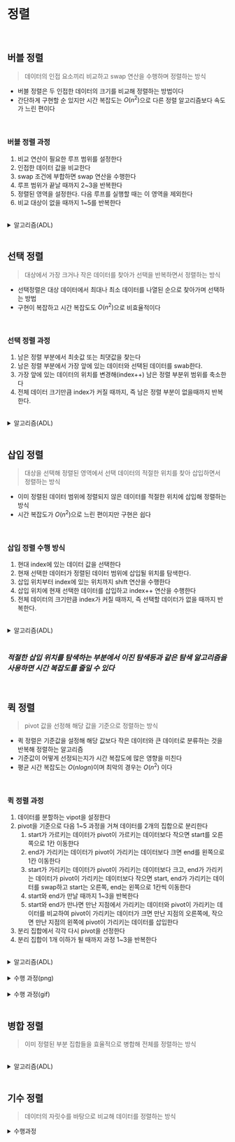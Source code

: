 # 정렬

<br>

## 버블 정렬
> 데이터의 인접 요소끼리 비교하고 swap 연산을 수행하며 정렬하는 방식

- 버블 정렬은 두 인접한 데이터의 크기를 비교해 정렬하는 방법이다
- 간단하게 구현할 순 있지만 시간 복잡도는 $O(n^2)$으로 다른 정렬 알고리즘보다 속도가 느린 편이다

<br>

### 버블 정렬 과정
1. 비교 연산이 필요한 루프 범위를 설정한다
2. 인접한 데이터 값을 비교한다
3. swap 조건에 부합하면 swap 연산을 수행한다
4. 루프 범위가 끝날 때까지 2~3을 반복한다
5. 정렬된 영역을 설정한다. 다음 루프를 실행할 때는 이 영역을 제외한다
6. 비교 대상이 없을 때까지 1~5를 반복한다

<br>

<details>
    <summary> 알고리즘(ADL) </summary>
    <div markdown="0">
    <img src="./Images/Bubble_ADL.png" width = 600>
    </div>
</details>

<br>

## 선택 정렬
> 대상에서 가장 크거나 작은 데이터를 찾아가 선택을 반복하면서 정렬하는 방식

- 선택정렬은 대상 데이터에서 최대나 최소 데이터를 나열된 순으로 찾아가며 선택하는 방법
- 구현이 복잡하고 시간 복잡도도 $O(n^2)$으로 비효율적이다

<br>

### 선택 정렬 과정
1. 남은 정렬 부분에서 최솟값 또는 최댓값을 찾는다
2. 남은 정렬 부분에서 가장 앞에 있는 데이터와 선택된 데이터를 swab한다.
3. 가장 앞에 있는 데이터의 위치를 변경해(index++) 남은 정렬 부분위 범위를 축소한다
4. 전체 데이터 크기만큼 index가 커질 때까지, 즉 남은 정렬 부분이 없을때까지 반복한다.

<br>

<details>
    <summary> 알고리즘(ADL) </summary>
    <div markdown="0">
    <img src="./Images/Selection_ADL.png" width = 600>
    </div>
</details>

<br>

## 삽입 정렬
> 대상을 선택해 정렬된 영역에서 선택 데이터의 적절한 위치를 찾아 삽입하면서 정렬하는 방식

- 이미 정렬된 데이터 범위에 정렬되지 않은 데이터를 적절한 위치에 삽입해 정렬하는 방식
- 시간 복잡도가 $O(n^2)$으로 느린 편이지만 구현은 쉽다

<br>

### 삽입 정렬 수행 방식
1. 현대 index에 있는 데이터 값을 선택한다
2. 현재 선택한 데이터가 정렬된 데이터 범위에 삽입될 위치를 탐색한다.
3. 삽입 위치부터 index에 있는 위치까지 shift 연산을 수행한다
4. 삽입 위치에 현재 선택한 데이터를 삽입하고 index++ 연산을 수행한다
5. 전체 데이터의 크기만큼 index가 커질 때까지, 즉 선택할 데이터가 없을 때까지 반복한다.

<br>

<details>
    <summary> 알고리즘(ADL) </summary>
    <div markdown="0">
    <img src="./Images/Insertion_ADL.png" width = 600>
    </div>
</details>

<br>

### ***적절한 삽입 위치를 탐색하는 부분에서 이진 탐색등과 같은 탐색 알고리즘을 사용하면 시간 복잡도를 줄일 수 있다***

<br>

## 퀵 정렬
> pivot 값을 선정해 해당 값을 기준으로 정렬하는 방식

- 퀵 정렬은 기준값을 설정해 해당 값보다 작은 데이터와 큰 데이터로 분류하는 것을 반복해 정렬하는 알고리즘
- 기준값이 어떻게 선정되는지가 시간 복잡도에 많은 영향을 미친다
- 평균 시간 복잡도는 $O(nlogn)$이며 최악의 경우는 $O(n^2)$ 이다

<br>

### 퀵 정렬 과정
1. 데이터를 분할하는 vipot을 설정한다
2. pivot을 기준으로 다음 1~5 과정을 거쳐 데이터를 2개의 집합으로 분리한다
    1. start가 가르키는 데이터가 pivot이 가르키는 데이터보다 작으면 start를 오른쪽으로 1칸 이동한다
    2. end가 가리키는 데이터가 pivot이 가리키는 데이터보다 크면 end를 왼쪽으로 1칸 이동한다
    3. start가 가리키는 데이터가 pivot이 가리키는 데이터보다 크고, end가 가리키는 데이터가 pivot이 가리키는 데이터보다 작으면 start, end가 가리키는 데이터를 swap하고 start는 오른쪽, end는 왼쪽으로 1칸씩 이동한다
    4. start와 end가 만날 때까지 1~3을 반복한다
    5. start와 end가 만나면 만난 지점에서 가리키는 데이터와 pivot이 가리키는 데이터를 비교하여 pivot이 가리키는 데이터가 크면 만난 지점의 오른쪽에, 작으면 만난 지점의 왼쪽에 pivot이 가리키는 데이터를 삽입한다
3. 분리 집합에서 각각 다시 pivot을 선정한다
4. 분리 집합이 1개 이하가 될 때까지 과정 1~3을 반복한다

<br>

<details>
    <summary> 알고리즘(ADL) </summary>
    <div markdown="0">
    <img src="./Images/Quick_ADL1.png" width = 600>
    <img src="./Images/Quick_ADL2.png" width = 600>
    </div>
</details>

<br>

<details>
    <summary>수행 과정(png)</summary>
    <div markdown="0">
    <img src="./Images/Quick_Process1.png" width = 600>
    <img src="./Images/Quick_Process2.png" width = 600>
    <img src="./Images/Quick_Process3.png" width = 600>
    <img src="./Images/Quick_Process4.png" width = 600>
    </div>
</details>

<br>

<details>
    <summary>수행 과정(gif)</summary>
    <div markdown="0">
    <img src="./Images/Quick.gif" width = 600>
    </div>
</details>

<br>

## 병합 정렬
> 이미 정렬된 부분 집합들을 효율적으로 병합해 전체를 정렬하는 방식



<br>

<details>
    <summary> 알고리즘(ADL) </summary>
    <div markdown="0">
    <img src="./Images/Merge_ADL1.png" width = 600>
    <img src="./Images/Merge_ADL2.png" width = 600>
    </div>
</details>

<br>

## 기수 정렬
> 데이터의 자릿수를 바탕으로 비교해 데이터를 정렬하는 방식

<details>
    <summary>수행과정</summary>
    <div markdown="0">
    <img src="./Images/RadixSort.png" width = 600>
    </div>
</details>